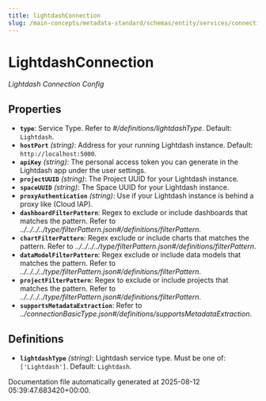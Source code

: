 ```yaml
---
title: lightdashConnection
slug: /main-concepts/metadata-standard/schemas/entity/services/connections/dashboard/lightdashconnection
---
```


# LightdashConnection

*Lightdash Connection Config*

## Properties

- **`type`**: Service Type. Refer to *#/definitions/lightdashType*. Default: `Lightdash`.
- **`hostPort`** *(string)*: Address for your running Lightdash instance. Default: `http://localhost:5000`.
- **`apiKey`** *(string)*: The personal access token you can generate in the Lightdash app under the user settings.
- **`projectUUID`** *(string)*: The Project UUID for your Lightdash instance.
- **`spaceUUID`** *(string)*: The Space UUID for your Lightdash instance.
- **`proxyAuthentication`** *(string)*: Use if your Lightdash instance is behind a proxy like (Cloud IAP).
- **`dashboardFilterPattern`**: Regex to exclude or include dashboards that matches the pattern. Refer to *../../../../type/filterPattern.json#/definitions/filterPattern*.
- **`chartFilterPattern`**: Regex exclude or include charts that matches the pattern. Refer to *../../../../type/filterPattern.json#/definitions/filterPattern*.
- **`dataModelFilterPattern`**: Regex exclude or include data models that matches the pattern. Refer to *../../../../type/filterPattern.json#/definitions/filterPattern*.
- **`projectFilterPattern`**: Regex to exclude or include projects that matches the pattern. Refer to *../../../../type/filterPattern.json#/definitions/filterPattern*.
- **`supportsMetadataExtraction`**: Refer to *../connectionBasicType.json#/definitions/supportsMetadataExtraction*.
## Definitions

- **`lightdashType`** *(string)*: Lightdash service type. Must be one of: `['Lightdash']`. Default: `Lightdash`.


Documentation file automatically generated at 2025-08-12 05:39:47.683420+00:00.
